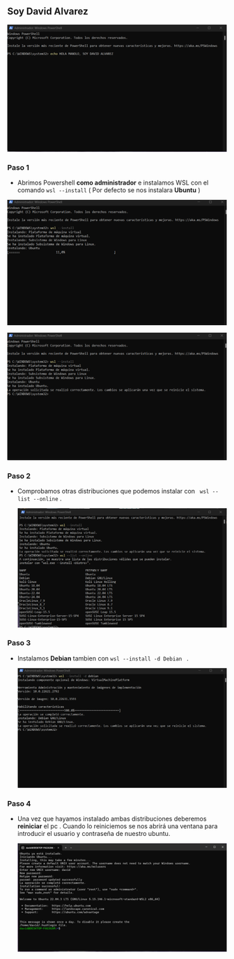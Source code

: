 ## Soy David Alvarez

![Soy david](images/SOYDAVIDCAP1.png)


### Paso 1 
- Abrimos Powershell **como administrador** e instalamos WSL con el comando  ` wsl --install `  ( Por defecto se nos instalara **Ubuntu** )


 ![Instalacion WSL](images/instalandoubuntu.png)
  
 ![Instalacion WSL](images/ubuntuinstalado.png)

### Paso 2 
- Comprobamos otras distribuciones que podemos instalar con ` wsl --list --online` .

  ![Distribuciones](images/distribuciones.png)

### Paso 3 
- Instalamos **Debian** tambien con `wsl --install -d Debian ` .

   ![Debian](images/instalaciondebian.png)

### Paso 4
- Una vez que hayamos instalado ambas distribuciones deberemos **reiniciar** el pc . Cuando lo reiniciemos se nos abrirá una ventana para introducir el usuario y contraseña de nuestro ubuntu.

   ![Ubuntu](images/reinicioubuntu.png)


